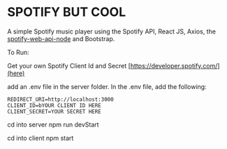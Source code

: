 
# SPOTIFY BUT COOL

A simple Spotify music player using the Spotify API, React JS, Axios, the [spotify-web-api-node](https://github.com/thelinmichael/spotify-web-api-node) and Bootstrap. 

To Run: 

Get your own Spotify Client Id and Secret [https://developer.spotify.com/](here)

add  an .env file in the server folder. In the .env file, add the following: 

```
REDIRECT_URI=http://localhost:3000
CLIENT_ID=bYOUR CLIENT ID HERE
CLIENT_SECRET=YOUR SECRET HERE
```

cd into server
npm run devStart

cd into client
npm start

